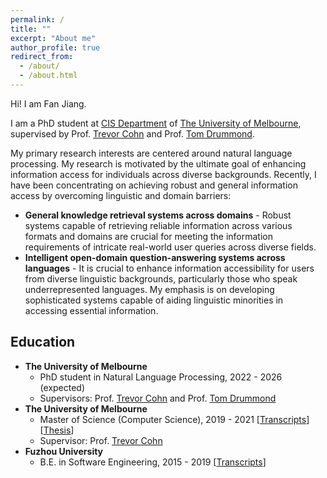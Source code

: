 ```yaml
---
permalink: /
title: ""
excerpt: "About me"
author_profile: true
redirect_from: 
  - /about/
  - /about.html
---
```


Hi! I am Fan Jiang.

I am a PhD student at [CIS Department](https://cis.unimelb.edu.au/) of [The University of Melbourne](https://www.unimelb.edu.au/), supervised by Prof. [Trevor Cohn](https://trevorcohn.github.io/) and Prof. [Tom Drummond](http://twd20g.blogspot.com/). 

My primary research interests are centered around natural language processing. My research is motivated by the ultimate goal of enhancing information access for individuals across diverse backgrounds. Recently, I have been concentrating on achieving robust and general information access by overcoming linguistic and domain barriers:
* **General knowledge retrieval systems across domains** - Robust systems capable of retrieving reliable information across various formats and domains are crucial for meeting the information requirements of intricate real-world user queries across diverse fields.
* **Intelligent open-domain question-answering systems across languages** - It is crucial to enhance information accessibility for users from diverse linguistic backgrounds, particularly those who speak underrepresented languages. My emphasis is on developing sophisticated systems capable of aiding linguistic minorities in accessing essential information.

Education
------
<!-- ### Education -->
  * **The University of Melbourne**
    * PhD student in Natural Language Processing, 2022 - 2026 (expected)
    * Supervisors: Prof. [Trevor Cohn](https://trevorcohn.github.io/) and Prof. [Tom Drummond](http://twd20g.blogspot.com/)
  * **The University of Melbourne**
    * Master of Science (Computer Science), 2019 - 2021 [<a href='/files/msc-official-transcript.pdf'>Transcripts</a>] [<a href='/files/MSc_Thesis.pdf'>Thesis</a>]<br>
    * Supervisor: Prof. [Trevor Cohn](https://trevorcohn.github.io/) 
  * **Fuzhou University**
    * B.E. in Software Engineering, 2015 - 2019 [<a href='/files/undergraduate_transcript.pdf'>Transcripts</a>]<br>

<div style="width: 300px; margin: auto;">
	<script type="text/javascript" id="clustrmaps" src="//cdn.clustrmaps.com/map_v2.js?cl=ffffff&w=a&t=m&d=jLU-au9MRg0FCjJPPUhe6EsUYAL0TUO5hggAMnuOqlc"></script>
</div>
